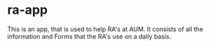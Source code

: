 # ra-app
 This is an app, that is used to help RA's at AUM. It consists of all the information and Forms that the RA's use on a daily basis.
